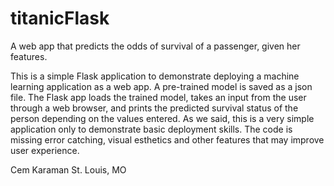 # titanicFlask
A web app that predicts the odds of survival of a passenger, given her features. 

This is a simple Flask application to demonstrate deploying a machine learning application as a web app. A pre-trained model is saved as a json file. The Flask app loads the trained model, takes an input from the user through a web browser, and prints the predicted survival status of the person depending on the values entered. As we said, this is a very simple application only to demonstrate basic deployment skills. The code is missing error catching, visual esthetics and other features that may improve user experience.

Cem Karaman
St. Louis, MO
